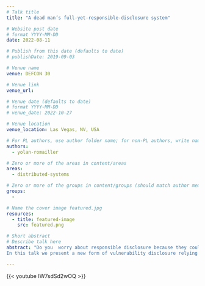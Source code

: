 ```yaml
---
# Talk title
title: "A dead man’s full-yet-responsible-disclosure system"

# Website post date
# format YYYY-MM-DD
date: 2022-08-11

# Publish from this date (defaults to date)
# publishDate: 2019-09-03

# Venue name
venue: DEFCON 30

# Venue link
venue_url:

# Venue date (defaults to date)
# format YYYY-MM-DD
# venue_date: 2022-10-27

# Venue location
venue_location: Las Vegas, NV, USA

# For PL authors, use author folder name; for non-PL authors, write name as in paper within ""
authors:
  - yolan-romailler

# Zero or more of the areas in content/areas
areas:
  - distributed-systems

# Zero or more of the groups in content/groups (should match author membership)
groups:
  -

# Name the cover image featured.jpg
resources:
  - title: featured-image
    src: featured.png

# Short abstract
# Describe talk here
abstract: "Do you  worry about responsible disclosure because they could instead exploit the time-to-patch to find you and remove you from the equation? Dead man switches exist for a reason... 
In this talk we present a new form of vulnerability disclosure relying on timelock encryption of content: where you encrypt a message that cannot be decrypted until a given (future) time. This notion of timelock encryption first surfaced on the Cypherpunks mailing list in 1993 by the crypto-anarchist founder, Tim May, and to date while there have been numerous attempts to tackle it, none have been deployed at scale, nor made available to be used in any useful way. This changes today: we’re releasing a free, open-source tool that achieves this goal with proper security guarantees. We rely on threshold cryptography and decentralization of trust to exploit the existing League of Entropy (that is running a distributed, public, verifiable randomness beacon network) in order to do so. We will first cover what all of these means, we will then see how these building blocks allow us to deploy a responsible disclosure system that guarantees that your report will be fully disclosed after the time-to-patch has elapsed. This system works without any further input from you, unlike the usual Twitter SHA256 commitments to a file on your computer."

---
```



{{< youtube IW7sdSd2wOQ >}}
